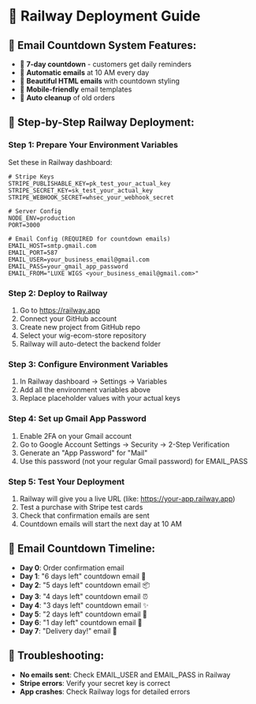 # 🚂 Railway Deployment Guide

## 📧 **Email Countdown System Features:**
- 🎯 **7-day countdown** - customers get daily reminders
- 📅 **Automatic emails** at 10 AM every day
- 🎨 **Beautiful HTML emails** with countdown styling
- 📱 **Mobile-friendly** email templates
- 🧹 **Auto cleanup** of old orders

## 🚀 **Step-by-Step Railway Deployment:**

### **Step 1: Prepare Your Environment Variables**
Set these in Railway dashboard:

```env
# Stripe Keys
STRIPE_PUBLISHABLE_KEY=pk_test_your_actual_key
STRIPE_SECRET_KEY=sk_test_your_actual_key
STRIPE_WEBHOOK_SECRET=whsec_your_webhook_secret

# Server Config
NODE_ENV=production
PORT=3000

# Email Config (REQUIRED for countdown emails)
EMAIL_HOST=smtp.gmail.com
EMAIL_PORT=587
EMAIL_USER=your_business_email@gmail.com
EMAIL_PASS=your_gmail_app_password
EMAIL_FROM="LUXE WIGS <your_business_email@gmail.com>"
```

### **Step 2: Deploy to Railway**
1. Go to https://railway.app
2. Connect your GitHub account
3. Create new project from GitHub repo
4. Select your wig-ecom-store repository
5. Railway will auto-detect the backend folder

### **Step 3: Configure Environment Variables**
1. In Railway dashboard → Settings → Variables
2. Add all the environment variables above
3. Replace placeholder values with your actual keys

### **Step 4: Set up Gmail App Password**
1. Enable 2FA on your Gmail account
2. Go to Google Account Settings → Security → 2-Step Verification
3. Generate an "App Password" for "Mail"
4. Use this password (not your regular Gmail password) for EMAIL_PASS

### **Step 5: Test Your Deployment**
1. Railway will give you a live URL (like: https://your-app.railway.app)
2. Test a purchase with Stripe test cards
3. Check that confirmation emails are sent
4. Countdown emails will start the next day at 10 AM

## 📧 **Email Countdown Timeline:**
- **Day 0**: Order confirmation email
- **Day 1**: "6 days left" countdown email 🚛
- **Day 2**: "5 days left" countdown email 📦  
- **Day 3**: "4 days left" countdown email ⏰
- **Day 4**: "3 days left" countdown email ✨
- **Day 5**: "2 days left" countdown email 🎉
- **Day 6**: "1 day left" countdown email 🎊
- **Day 7**: "Delivery day!" email 🎁

## 🔧 **Troubleshooting:**
- **No emails sent**: Check EMAIL_USER and EMAIL_PASS in Railway
- **Stripe errors**: Verify your secret key is correct
- **App crashes**: Check Railway logs for detailed errors
